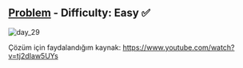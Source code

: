 [Problem](https://www.hackerrank.com/challenges/30-bitwise-and/problem) - Difficulty: Easy :white_check_mark:
---

![day_29](https://user-images.githubusercontent.com/44196434/160564626-45083fc6-6973-4ab0-a998-4011aa86cf85.png)

Çözüm için faydalandığım kaynak: https://www.youtube.com/watch?v=tj2dIaw5UYs
